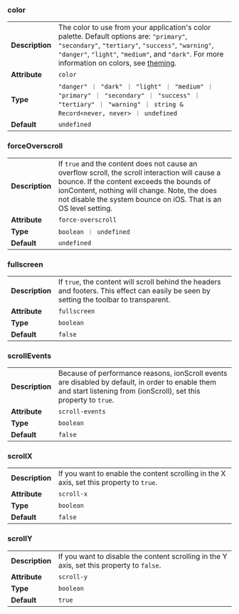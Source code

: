 

### color 

| | |
| --- | --- |
| **Description** | The color to use from your application's color palette. Default options are: `"primary"`, `"secondary"`, `"tertiary"`, `"success"`, `"warning"`, `"danger"`, `"light"`, `"medium"`, and `"dark"`. For more information on colors, see [theming](/docs/theming/basics). |
| **Attribute** | `color` |
| **Type** | `"danger" ｜ "dark" ｜ "light" ｜ "medium" ｜ "primary" ｜ "secondary" ｜ "success" ｜ "tertiary" ｜ "warning" ｜ string & Record<never, never> ｜ undefined` |
| **Default** | `undefined` |



### forceOverscroll 

| | |
| --- | --- |
| **Description** | If `true` and the content does not cause an overflow scroll, the scroll interaction will cause a bounce. If the content exceeds the bounds of ionContent, nothing will change. Note, the does not disable the system bounce on iOS. That is an OS level setting. |
| **Attribute** | `force-overscroll` |
| **Type** | `boolean ｜ undefined` |
| **Default** | `undefined` |



### fullscreen 

| | |
| --- | --- |
| **Description** | If `true`, the content will scroll behind the headers and footers. This effect can easily be seen by setting the toolbar to transparent. |
| **Attribute** | `fullscreen` |
| **Type** | `boolean` |
| **Default** | `false` |



### scrollEvents 

| | |
| --- | --- |
| **Description** | Because of performance reasons, ionScroll events are disabled by default, in order to enable them and start listening from (ionScroll), set this property to `true`. |
| **Attribute** | `scroll-events` |
| **Type** | `boolean` |
| **Default** | `false` |



### scrollX 

| | |
| --- | --- |
| **Description** | If you want to enable the content scrolling in the X axis, set this property to `true`. |
| **Attribute** | `scroll-x` |
| **Type** | `boolean` |
| **Default** | `false` |



### scrollY 

| | |
| --- | --- |
| **Description** | If you want to disable the content scrolling in the Y axis, set this property to `false`. |
| **Attribute** | `scroll-y` |
| **Type** | `boolean` |
| **Default** | `true` |

